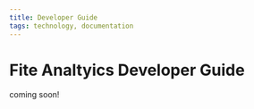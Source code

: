 ```yaml
---
title: Developer Guide
tags: technology, documentation
---
```


# Fite Analtyics Developer Guide

coming soon!